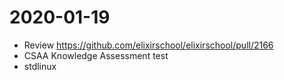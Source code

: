 # 2020-01-19

- Review https://github.com/elixirschool/elixirschool/pull/2166
- CSAA Knowledge Assessment test
- stdlinux
